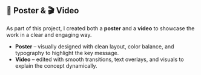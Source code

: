 ## 🎨 Poster & 🎬 Video

As part of this project, I created both a **poster** and a **video** to showcase the work in a clear and engaging way.  

- **Poster** – visually designed with clean layout, color balance, and typography to highlight the key message.  
- **Video** – edited with smooth transitions, text overlays, and visuals to explain the concept dynamically.  
